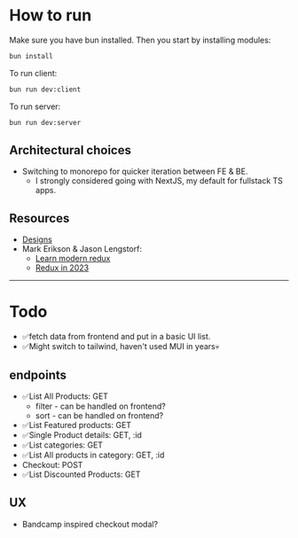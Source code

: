 # How to run
Make sure you have bun installed.
Then you start by installing modules:

```bash
bun install
```

To run client:

```bash
bun run dev:client
```

To run server:

```bash
bun run dev:server
```


## Architectural choices
- Switching to monorepo for quicker iteration between FE & BE.
  - I strongly considered going with NextJS, my default for fullstack TS apps.


## Resources
- [Designs](https://www.figma.com/design/eNV3PGUxZz3EvvpnJplCAD/E-Commerce-UI-Kit-(Community)?node-id=0-1&t=AMzc6NsEyc4y7M9q-1)
- Mark Erikson & Jason Lengstorf:
  - [Learn modern redux](https://www.youtube.com/watch?v=9zySeP5vH9c&pp=ygUcbWFyayBlcmlrc29uIGphc29uIGxlbmdzdG9yZg%3D%3D)
  - [Redux in 2023](https://www.youtube.com/watch?v=MLbXjCddf3A&pp=ygUcbWFyayBlcmlrc29uIGphc29uIGxlbmdzdG9yZg%3D%3D)

---

# Todo
- ✅fetch data from frontend and put in a basic UI list.
- ✅Might switch to tailwind, haven't used MUI in years💀

## endpoints
  - ✅List All Products: GET 
    - filter - can be handled on frontend?
    - sort - can be handled on frontend?
  - ✅List Featured products: GET 
  - ✅Single Product details: GET, :id
  - ✅List categories: GET
  - ✅List All products in category: GET, :id
  - Checkout: POST
  - ✅List Discounted Products: GET

## UX
- Bandcamp inspired checkout modal?